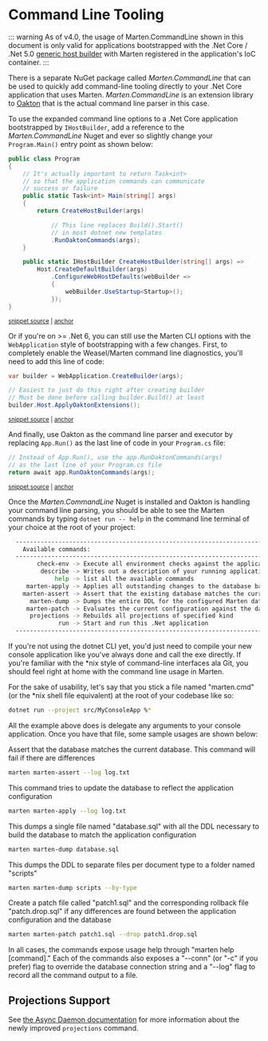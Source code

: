 # Command Line Tooling

::: warning
As of v4.0, the usage of Marten.CommandLine shown in this document is only valid for applications bootstrapped with the .Net Core / .Net 5.0
[generic host builder](https://docs.microsoft.com/en-us/aspnet/core/fundamentals/host/generic-host?view=aspnetcore-3.1) with Marten registered in the application's IoC container.
:::

There is a separate NuGet package called _Marten.CommandLine_ that can be used to quickly add command-line tooling directly to
your .Net Core application that uses Marten. _Marten.CommandLine_ is an extension library to [Oakton](https://jasperfx.github.io/oakton) that
is the actual command line parser in this case.

To use the expanded command line options to a .Net Core application bootstrapped by `IHostBuilder`, add a reference to the _Marten.CommandLine_ Nuget and ever so slightly change your `Program.Main()` entry point as shown below:

<!-- snippet: sample_SampleConsoleApp -->
<a id='snippet-sample_sampleconsoleapp'></a>
```cs
public class Program
{
    // It's actually important to return Task<int>
    // so that the application commands can communicate
    // success or failure
    public static Task<int> Main(string[] args)
    {
        return CreateHostBuilder(args)

            // This line replaces Build().Start()
            // in most dotnet new templates
            .RunOaktonCommands(args);
    }

    public static IHostBuilder CreateHostBuilder(string[] args) =>
        Host.CreateDefaultBuilder(args)
            .ConfigureWebHostDefaults(webBuilder =>
            {
                webBuilder.UseStartup<Startup>();
            });
}
```
<sup><a href='https://github.com/JasperFx/marten/blob/master/src/AspNetCoreWithMarten/Program.cs#L13-L35' title='Snippet source file'>snippet source</a> | <a href='#snippet-sample_sampleconsoleapp' title='Start of snippet'>anchor</a></sup>
<!-- endSnippet -->

Or if you're on >= .Net 6, you can still use the Marten CLI options with the `WebApplication` style
of bootstrapping with a few changes. First, to completely enable the Weasel/Marten command line diagnostics,
you'll need to add this line of code:

<!-- snippet: sample_using_WebApplication_1 -->
<a id='snippet-sample_using_webapplication_1'></a>
```cs
var builder = WebApplication.CreateBuilder(args);

// Easiest to just do this right after creating builder
// Must be done before calling builder.Build() at least
builder.Host.ApplyOaktonExtensions();
```
<sup><a href='https://github.com/JasperFx/marten/blob/master/src/samples/MinimalAPI/Program.cs#L9-L17' title='Snippet source file'>snippet source</a> | <a href='#snippet-sample_using_webapplication_1' title='Start of snippet'>anchor</a></sup>
<!-- endSnippet -->

And finally, use Oakton as the command line parser and executor by replacing `App.Run()` as the last line of code in your
`Program.cs` file:

<!-- snippet: sample_using_WebApplication_2 -->
<a id='snippet-sample_using_webapplication_2'></a>
```cs
// Instead of App.Run(), use the app.RunOaktonCommands(args)
// as the last line of your Program.cs file
return await app.RunOaktonCommands(args);
```
<sup><a href='https://github.com/JasperFx/marten/blob/master/src/samples/MinimalAPI/Program.cs#L51-L57' title='Snippet source file'>snippet source</a> | <a href='#snippet-sample_using_webapplication_2' title='Start of snippet'>anchor</a></sup>
<!-- endSnippet -->

Once the _Marten.CommandLine_ Nuget is installed and Oakton is handling your command line parsing, you should be able to see the Marten commands by typing `dotnet run -- help` in the command line terminal of your choice at the root of your project:

```bash
  ----------------------------------------------------------------------------------------------------------
    Available commands:
  ----------------------------------------------------------------------------------------------------------
        check-env -> Execute all environment checks against the application
         describe -> Writes out a description of your running application to either the console or a file
             help -> list all the available commands
     marten-apply -> Applies all outstanding changes to the database based on the current configuration
    marten-assert -> Assert that the existing database matches the current Marten configuration
      marten-dump -> Dumps the entire DDL for the configured Marten database
     marten-patch -> Evaluates the current configuration against the database and writes a patch and drop file if there are any differences
      projections -> Rebuilds all projections of specified kind
              run -> Start and run this .Net application
  ----------------------------------------------------------------------------------------------------------
```

If you're not using the dotnet CLI yet, you'd just need to compile your new console application like you've always done and call the exe directly. If you're familiar with the *nix style of command-line interfaces ala Git, you should feel right at home with the command line usage in Marten.

For the sake of usability, let's say that you stick a file named "marten.cmd" (or the *nix shell file equivalent) at the root of your codebase like so:

```bash
dotnet run --project src/MyConsoleApp %*
```

All the example above does is delegate any arguments to your console application. Once you have that file, some sample usages are shown below:

Assert that the database matches the current database. This command will fail if there are differences

```bash
marten marten-assert --log log.txt
```

This command tries to update the database to reflect the application configuration

```bash
marten marten-apply --log log.txt
```

This dumps a single file named "database.sql" with all the DDL necessary to build the database to
match the application configuration

```bash
marten marten-dump database.sql
```

This dumps the DDL to separate files per document
type to a folder named "scripts"

```bash
marten marten-dump scripts --by-type
```

Create a patch file called "patch1.sql" and
the corresponding rollback file "patch.drop.sql" if any
differences are found between the application configuration
and the database

```bash
marten marten-patch patch1.sql --drop patch1.drop.sql
```

In all cases, the commands expose usage help through "marten help [command]." Each of the commands also exposes a "--conn" (or "-c" if you prefer) flag to override the database connection string and a "--log" flag to record all the command output to a file.

## Projections Support

See [the Async Daemon documentation](/events/projections/async-daemon.md) for more information about the newly improved `projections` command.
